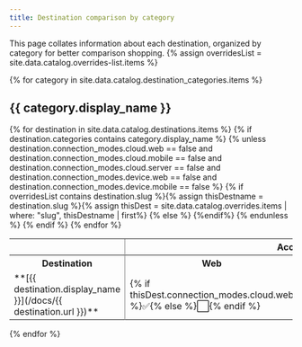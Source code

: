 ```yaml
---
title: Destination comparison by category
---
```


This page collates information about each destination, organized by category for better comparison shopping.
{% assign overridesList = site.data.catalog.overrides-list.items %}

{% for category in site.data.catalog.destination_categories.items %}

## {{ category.display_name }}

<table>
<tr>
  <th>  </th>
  <th colspan=3 style="border-left: 1px solid gray;">Accepts data from these library types in cloud-mode </th>
  <th colspan=2 style="border-left: 1px solid gray;">Can use these in device-mode</th>
</tr>
<tr>
  <th> Destination </th>
  <th style="border-left: 1px solid gray;"> Web </th>
  <th> Mobile </th>
  <th> Server</th>
  <th style="border-left: 1px solid gray;"> Web </th>
  <th> Mobile </th>
</tr>
{% for destination in site.data.catalog.destinations.items %}
{% if destination.categories contains category.display_name %}
{% unless destination.connection_modes.cloud.web == false and destination.connection_modes.cloud.mobile == false and destination.connection_modes.cloud.server == false and destination.connection_modes.device.web == false and destination.connection_modes.device.mobile == false  %}
<tr>
  <td>**[{{ destination.display_name }}](/docs/{{ destination.url }})**</td>
  {% if overridesList contains destination.slug %}{% assign thisDestname = destination.slug %}{% assign thisDest = site.data.catalog.overrides.items | where: "slug", thisDestname | first%}
  <td style="border-left: 1px solid gray;">
  {% if thisDest.connection_modes.cloud.web %}✅{% else %}⬜️{% endif %} </td>
  <td>{% if thisDest.connection_modes.cloud.mobile %}✅{% else %}⬜️{% endif %} </td>
  <td>{% if thisDest.connection_modes.cloud.server %}✅{% else %}⬜️{% endif %} </td>
  <td style="border-left: 1px solid gray;">{% if thisDest.connection_modes.device.web %}✅{% else %}⬜️{% endif %} </td>
  <td>{% if thisDest.connection_modes.device.mobile %}✅{% else %}⬜️{% endif %} </td>
  {% else %}
  <td style="border-left: 1px solid gray;">
  {% if destination.connection_modes.cloud.web %}✅{% else %}⬜️{% endif %} </td>
  <td>{% if destination.connection_modes.cloud.mobile %}✅{% else %}⬜️{% endif %} </td>
  <td>{% if destination.connection_modes.cloud.server %}✅{% else %}⬜️{% endif %} </td>
  <td style="border-left: 1px solid gray;">{% if destination.connection_modes.device.web %}✅{% else %}⬜️{% endif %} </td>
  <td>{% if destination.connection_modes.device.mobile %}✅{% else %}⬜️{% endif %} </td>
  {%endif%}</tr>
{% endunless %}
{% endif %}
{% endfor %}
</table>


{% endfor %}
